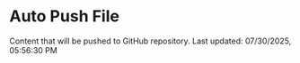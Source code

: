 # Auto Push File

Content that will be pushed to GitHub repository.
Last updated: 07/30/2025, 05:56:30 PM